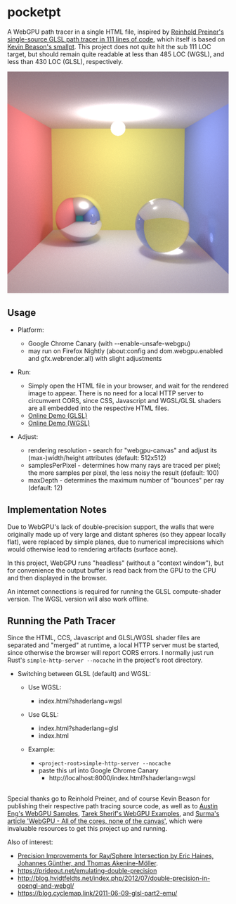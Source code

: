 # pocketpt
A WebGPU path tracer in a single HTML file, inspired by [Reinhold Preiner's single-source GLSL path tracer in 111 lines of code](https://github.com/rpreiner/pocketpt), which itself is based on [Kevin Beason's smallpt](http://kevinbeason.com/smallpt). This project does not quite hit the sub 111 LOC target, but should remain quite readable at less than 485 LOC (WGSL), and less than 430 LOC (GLSL), respectively.

<img src="512x512@8Kspp.png" width="512">

## Usage 

* Platform: 
    - Google Chrome Canary (with --enable-unsafe-webgpu)
    - may run on Firefox Nightly (about:config and dom.webgpu.enabled and gfx.webrender.all) with slight adjustments

* Run: 
    - Simply open the HTML file in your browser, and wait for the rendered image to appear. There is no need for a local HTTP server to circumvent CORS, since CSS, Javascript and WGSL/GLSL shaders are all embedded into the respective HTML files.
    - [Online Demo (GLSL)](https://rawcdn.githack.com/pjhusky/pocketpt-webgpu/runtime-multiple-files/index.html)
    - [Online Demo (WGSL)](https://rawcdn.githack.com/pjhusky/pocketpt-webgpu/runtime-multiple-files/index.html?shaderlang=wgsl)

* Adjust:
    - rendering resolution - search for "webgpu-canvas" and adjust its (max-)width/height attributes (default: 512x512)
    - samplesPerPixel - determines how many rays are traced per pixel; the more samples per pixel, the less noisy the result (default: 100)
    - maxDepth - determines the maximum number of "bounces" per ray (default: 12)

## Implementation Notes

Due to WebGPU's lack of double-precision support, the walls that were originally made up of very large and distant spheres (so they appear locally flat), were replaced by simple planes, due to numerical imprecisions which would otherwise lead to rendering artifacts (surface acne).

In this project, WebGPU runs "headless" (without a "context window"), but for convenience the output buffer is read back from the GPU to the CPU and then displayed in the browser.

An internet connections is required for running the GLSL compute-shader version. The WGSL version will also work offline.

## Running the Path Tracer
Since the HTML, CCS, Javascript and GLSL/WGSL shader files are separated and "merged" at runtime, a local HTTP server must be started, since otherwise the browser will report CORS errors. I normally just run Rust's ```simple-http-server --nocache``` in the project's root directory.

* Switching between GLSL (default) and WGSL:
    - Use WGSL:
        * index.html?shaderlang=wgsl

    - Use GLSL:
        * index.html?shaderlang=glsl
        * index.html

    - Example:
        * ```<project-root>simple-http-server --nocache```
        * paste this url into Google Chrome Canary
            - http://localhost:8000/index.html?shaderlang=wgsl

## 
Special thanks go to Reinhold Preiner, and of course Kevin Beason for publishing their respective path tracing source code, as well as to 
[Austin Eng's WebGPU Samples](https://austin-eng.com/webgpu-samples/), [Tarek Sherif's WebGPU Examples](https://github.com/tsherif/webgpu-examples), and [Surma's article 'WebGPU - All of the cores, none of the canvas'](https://surma.dev/things/webgpu/), which were invaluable resources to get this project up and running.

Also of interest:
* [Precision Improvements for Ray/Sphere Intersection by Eric Haines, Johannes Günther, and Thomas Akenine-Möller](https://library.oapen.org/viewer/web/viewer.html?file=/bitstream/handle/20.500.12657/22837/1007324.pdf?sequence=1&isAllowed=y).
* https://prideout.net/emulating-double-precision
* http://blog.hvidtfeldts.net/index.php/2012/07/double-precision-in-opengl-and-webgl/
* https://blog.cyclemap.link/2011-06-09-glsl-part2-emu/
